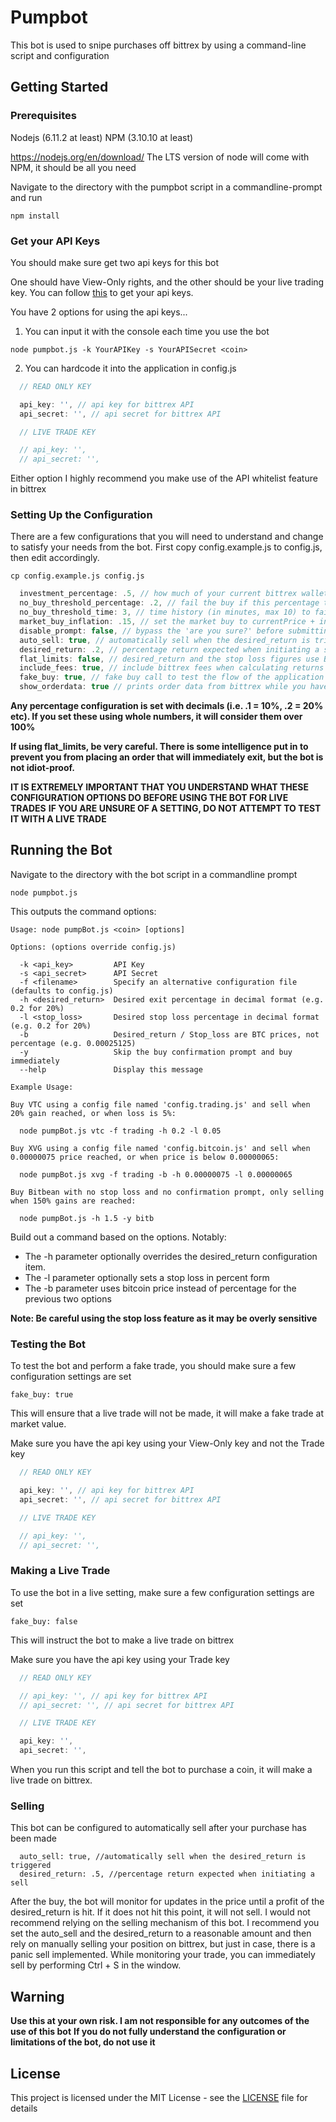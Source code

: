 # Pumpbot

This bot is used to snipe purchases off bittrex by using a command-line script and configuration

## Getting Started

### Prerequisites

Nodejs (6.11.2 at least)
NPM (3.10.10 at least)

https://nodejs.org/en/download/
The LTS version of node will come with NPM, it should be all you need

Navigate to the directory with the pumpbot script in a commandline-prompt and run
```
npm install
```

### Get your API Keys
You should make sure get two api keys for this bot

One should have View-Only rights, and the other should be your live trading key.
You can follow [this](https://coinigy.freshdesk.com/support/solutions/articles/1000087495-how-do-i-find-my-api-key-on-bittrex-com-) to get your api keys.

You have 2 options for using the api keys...
1. You can input it with the console each time you use the bot
```
node pumpbot.js -k YourAPIKey -s YourAPISecret <coin>
```
2. You can hardcode it into the application in config.js
```javascript
  // READ ONLY KEY

  api_key: '', // api key for bittrex API
  api_secret: '', // api secret for bittrex API

  // LIVE TRADE KEY

  // api_key: '',
  // api_secret: '',
```

Either option I highly recommend you make use of the API whitelist feature in bittrex

### Setting Up the Configuration

There are a few configurations that you will need to understand and change to satisfy your needs from the bot.
First copy config.example.js to config.js, then edit accordingly.

```
cp config.example.js config.js
```

```javascript
  investment_percentage: .5, // how much of your current bittrex wallet do you want to invest
  no_buy_threshold_percentage: .2, // fail the buy if this percentage threshold has passed
  no_buy_threshold_time: 3, // time history (in minutes, max 10) to fail the buy if threshold is passed
  market_buy_inflation: .15, // set the market buy to currentPrice + inflation percentage
  disable_prompt: false, // bypass the 'are you sure?' before submitting the buy
  auto_sell: true, // automatically sell when the desired_return is triggered
  desired_return: .2, // percentage return expected when initiating a sell
  flat_limits: false, // desired_return and the stop loss figures use BTC price, not percentage
  include_fees: true, // include bittrex fees when calculating returns
  fake_buy: true, // fake buy call to test the flow of the application
  show_orderdata: true // prints order data from bittrex while you have an active order polling
```
**Any percentage configuration is set with decimals (i.e. .1 = 10%, .2 = 20% etc). If you set these using whole numbers, it will consider them over 100%**

**If using flat_limits, be very careful. There is some intelligence put in to prevent you from placing an order that will immediately exit, but the bot is not idiot-proof.**

**IT IS EXTREMELY IMPORTANT THAT YOU UNDERSTAND WHAT THESE CONFIGURATION OPTIONS DO BEFORE USING THE BOT FOR LIVE TRADES**
**IF YOU ARE UNSURE OF A SETTING, DO NOT ATTEMPT TO TEST IT WITH A LIVE TRADE**

## Running the Bot

Navigate to the directory with the bot script in a commandline prompt
```
node pumpbot.js
```

This outputs the command options:

```
Usage: node pumpBot.js <coin> [options]

Options: (options override config.js)

  -k <api_key>         API Key
  -s <api_secret>      API Secret
  -f <filename>        Specify an alternative configuration file (defaults to config.js)
  -h <desired_return>  Desired exit percentage in decimal format (e.g. 0.2 for 20%)
  -l <stop_loss>       Desired stop loss percentage in decimal format (e.g. 0.2 for 20%)
  -b                   Desired_return / Stop_loss are BTC prices, not percentage (e.g. 0.00025125)
  -y                   Skip the buy confirmation prompt and buy immediately
  --help               Display this message

Example Usage:

Buy VTC using a config file named 'config.trading.js' and sell when 20% gain reached, or when loss is 5%:

  node pumpBot.js vtc -f trading -h 0.2 -l 0.05

Buy XVG using a config file named 'config.bitcoin.js' and sell when 0.00000075 price reached, or when price is below 0.00000065:

  node pumpBot.js xvg -f trading -b -h 0.00000075 -l 0.00000065

Buy Bitbean with no stop loss and no confirmation prompt, only selling when 150% gains are reached:

  node pumpBot.js -h 1.5 -y bitb
```

Build out a command based on the options. Notably:
* The -h parameter optionally overrides the desired_return configuration item.
* The -l parameter optionally sets a stop loss in percent form
* The -b parameter uses bitcoin price instead of percentage for the previous two options

**Note: Be careful using the stop loss feature as it may be overly sensitive**

### Testing the Bot
To test the bot and perform a fake trade, you should make sure a few configuration settings are set

```
fake_buy: true
```
This will ensure that a live trade will not be made, it will make a fake trade at market value.

Make sure you have the api key using your View-Only key and not the Trade key

```javascript
  // READ ONLY KEY

  api_key: '', // api key for bittrex API
  api_secret: '', // api secret for bittrex API

  // LIVE TRADE KEY

  // api_key: '',
  // api_secret: '',
```
### Making a Live Trade

To use the bot in a live setting, make sure a few configuration settings are set

```
fake_buy: false
```
This will instruct the bot to make a live trade on bittrex


Make sure you have the api key using your Trade key

```javascript
  // READ ONLY KEY

  // api_key: '', // api key for bittrex API
  // api_secret: '', // api secret for bittrex API

  // LIVE TRADE KEY

  api_key: '',
  api_secret: '',
```
When you run this script and tell the bot to purchase a coin, it will make a live trade on bittrex.

### Selling
This bot can be configured to automatically sell after your purchase has been made
```
  auto_sell: true, //automatically sell when the desired_return is triggered
  desired_return: .5, //percentage return expected when initiating a sell
```
After the buy, the bot will monitor for updates in the price until a profit of the desired_return is hit. If it does not hit this point, it will not sell.
I would not recommend relying on the selling mechanism of this bot. I recommend you set the auto_sell and the desired_return to a reasonable amount and then rely on manually selling your position on bittrex, but just in case, there is a panic sell implemented. While monitoring your trade, you can immediately sell by performing Ctrl + S in the window.

## Warning
**Use this at your own risk. I am not responsible for any outcomes of the use of this bot**
**If you do not fully understand the configuration or limitations of the bot, do not use it**

## License

This project is licensed under the MIT License - see the [LICENSE](LICENSE) file for details